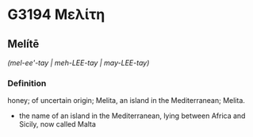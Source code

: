 # G3194 Μελίτη

## Melítē

_(mel-ee'-tay | meh-LEE-tay | may-LEE-tay)_

### Definition

honey; of uncertain origin; Melita, an island in the Mediterranean; Melita.

- the name of an island in the Mediterranean, lying between Africa and Sicily, now called Malta

